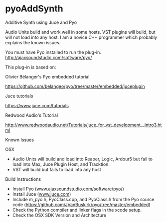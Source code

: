 # pyoAddSynth
Additive Synth using Juce and Pyo


Audio Units build and work well in some hosts. VST plugins will build, but will not load into any host. I am a novice C++ programmer which probably explains the known issues.

You must have Pyo installed to run the plug-in. http://ajaxsoundstudio.com/software/pyo/

This plug-in is based on:

Olivier Bélanger's Pyo embedded tutorial.

https://github.com/belangeo/pyo/tree/master/embedded/juceplugin

Juce tutorials

https://www.juce.com/tutorials

Redwood Audio's Tutorial

http://www.redwoodaudio.net/Tutorials/juce_for_vst_development__intro3.html

Known Issues

OSX

- Audio Units will build and load into Reaper, Logic, Ardour5 but fail to load into Max, Juce Plugin Host, and Tracktion.
- VST will build but fails to load into any host

Build Instructions
- Install Pyo (www.ajaxsoundstudio.com/software/pyo/)
- Install Juce (www.juce.com)
- Include m_pyo.h, PyoClass.cpp, and PyoClass.h from the Pyo source code (https://github.com/JVanBuskirk/pyo/tree/master/embedded)
- Check the Python compiler and linker flags in the xcode setup.
- Check the OSX SDK Version and Architecture
